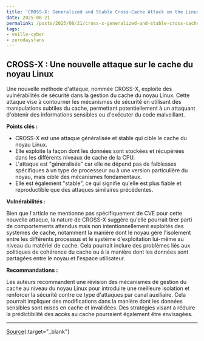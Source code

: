 ```yaml
---
title: 'CROSS-X: Generalized and Stable Cross-Cache Attack on the Linux Kernel (to appear)'
date: 2025-08-21
permalink: /posts/2025/08/21/cross-x-generalized-and-stable-cross-cache-attack-on-the-linux-kernel-to-appear/
tags:
- veille-cyber
- zerodaysfans
---
```

## CROSS-X : Une nouvelle attaque sur le cache du noyau Linux

Une nouvelle méthode d'attaque, nommée CROSS-X, exploite des vulnérabilités de sécurité dans la gestion du cache du noyau Linux. Cette attaque vise à contourner les mécanismes de sécurité en utilisant des manipulations subtiles du cache, permettant potentiellement à un attaquant d'obtenir des informations sensibles ou d'exécuter du code malveillant.

**Points clés :**

*   CROSS-X est une attaque généralisée et stable qui cible le cache du noyau Linux.
*   Elle exploite la façon dont les données sont stockées et récupérées dans les différents niveaux de cache de la CPU.
*   L'attaque est "généralisée" car elle ne dépend pas de faiblesses spécifiques à un type de processeur ou à une version particulière du noyau, mais cible des mécanismes fondamentaux.
*   Elle est également "stable", ce qui signifie qu'elle est plus fiable et reproductible que des attaques similaires précédentes.

**Vulnérabilités :**

Bien que l'article ne mentionne pas spécifiquement de CVE pour cette nouvelle attaque, la nature de CROSS-X suggère qu'elle pourrait tirer parti de comportements attendus mais non intentionnellement exploités des systèmes de cache, notamment la manière dont le noyau gère l'isolement entre les différents processus et le système d'exploitation lui-même au niveau du matériel de cache. Cela pourrait inclure des problèmes liés aux politiques de cohérence du cache ou à la manière dont les données sont partagées entre le noyau et l'espace utilisateur.

**Recommandations :**

Les auteurs recommandent une révision des mécanismes de gestion du cache au niveau du noyau Linux pour introduire une meilleure isolation et renforcer la sécurité contre ce type d'attaques par canal auxiliaire. Cela pourrait impliquer des modifications dans la manière dont les données sensibles sont mises en cache et invalidées. Des stratégies visant à réduire la prédictibilité des accès au cache pourraient également être envisagées.

---
[Source](https://kaist-hacking.github.io/publication/kim-crossx/){:target="_blank"}
